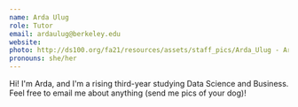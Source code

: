 ```yaml
---
name: Arda Ulug
role: Tutor
email: ardaulug@berkeley.edu
website: 
photo: http://ds100.org/fa21/resources/assets/staff_pics/Arda_Ulug - Arda Ulug.png
pronouns: she/her
---
```

Hi! I'm Arda, and I'm a rising third-year studying Data Science and Business. Feel free to email me about anything (send me pics of your dog)!
